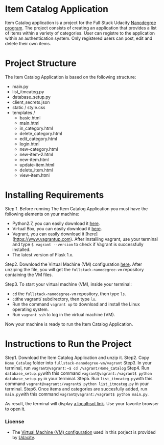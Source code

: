 # Item Catalog Application
Item Catalog application is a project for the Full Stuck Udacity [Nanodegree program](https://www.udacity.com/nanodegree).
The project consists of creating an application that provides a list of items within a variety of categories. User can registre to the application within an  authentication system. Only registered users can post, edit and delete their own items. 
# Project Structure
The Item Catalog Application is based on the following structure: 
- main.py
- list_itmcateg.py
- database_setup.py
- client_secrets.json
- static / style.css
- templates /
   - basic.html
   - main.html
   - in_category.html
   - delete_category.html
   - edit_category.html
   - login.html
   - new-category.html
   - new-item-2.html
   - new-item.html
   - update-item.html
   - delete_item.html
   - view-item.html

# Installing Requirements
Step 1. Before running The Item Catalog Application you must have the following elements on your machine:
* Python2.7, you can easily download it [here](https://www.python.org/downloads/).
* Virtual Box,  you can easily download it [here](https://www.virtualbox.org).
* Vagrant, you can easily download it [here] (https://www.vagrantup.com). After Installing vagrant, use your terminal and type `$ vagrant --version` to check if Vagrant is successfully installed.
* The latest version of Flask 1.x.

Step2. Download the Virtual Machine (VM) configuration [here](https://s3.amazonaws.com/video.udacity-data.com/topher/2018/April/5acfbfa3_fsnd-virtual-machine/fsnd-virtual-machine.zip). After unziping the file, you will get the `fullstack-nanodegree-vm` repository containing the VM files.

Step3. To start your virtual machine (VM), inside your terminal:
* `cd` the `fullstack-nanodegree-vm` repository, then type `ls`.
* `cd`the vagrant/ subdirectory, then type `ls`.
* Run the command `vagrant up` to download and install the Linux operating system.
* Run `vagrant ssh` to log in the virtual machine (VM).

Now your machine is ready to run the Item Catalog Application.

# Instructions to Run the Project
Step1. Download the Item Catalog Application and unzip it.
Step2. Copy `Home_Catalog` folder into `fullstack-nanodegree-vm/vagrant`
Step3. In your terminal, run `vagrant@vagrant:~$ cd /vagrant/Home_Catalog`
Step4. Run `database_setup.py`with this command 
`vagrant@vagrant:/vagrant$ python database_setup.py` in your terminal.
Step5. Run `list_itmcateg.py`with this command 
`vagrant@vagrant:/vagrant$ python list_itmcateg.py` in your terminal.
Step6. Once items and categories are succesfully added, run `main.py`with this command `vagrant@vagrant:/vagrant$ python main.py`.

As result, the terminal will display [a localhsot link](http://localhost:8000/). Use your favorite browser to open it.

### License
* The [Virtual Machine (VM) configuration](https://s3.amazonaws.com/video.udacity-data.com/topher/2018/April/5acfbfa3_fsnd-virtual-machine/fsnd-virtual-machine.zip) used in this porject is provided by [Udacity](https://www.udacity.com).
